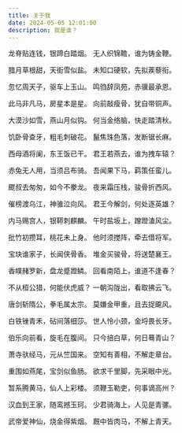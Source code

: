 ```yaml
---
title: 关于我
date: 2024-05-05 12:01:00
description: 我是谁？
---
```


龙脊贴连钱，银蹄白踏烟。
无人织锦韂，谁为铸金鞭。

腊月草根甜，天街雪似盐。
未知口硬软，先拟蒺藜衔。

忽忆周天子，驱车上玉山。
鸣驺辞凤苑，赤骥最承恩。

此马非凡马，房星本是星。
向前敲瘦骨，犹自带铜声。

大漠沙如雪，燕山月似钩。
何当金络脑，快走踏清秋。

饥卧骨查牙，粗毛刺破花。
鬣焦珠色落，发断锯长麻。

西母酒将阑，东王饭已干。
君王若燕去，谁为拽车辕？

赤兔无人用，当须吕布骑。
吾闻果下马，羁策任蛮儿。

飂叔去匆匆，如今不豢龙。
夜来霜压栈，骏骨折西风。

催榜渡乌江，神骓泣向风。
君王今解剑，何处逐英雄？

内马赐宫人，银鞯刺麒麟。
午时盐坂上，蹭蹬溘风尘。

批竹初攒耳，桃花未上身。
他时须搅阵，牵去借将军。

宝玦谁家子，长闻侠骨香。
堆金买骏骨，将送楚襄王。

香幞赭罗新，盘龙蹙蹬鳞。
回看南陌上，谁道不逢春？

不从桓公猎，何能伏虎威？
一朝沟陇出，看取拂云飞。

唐剑斩隋公，拳毛属太宗。
莫嫌金甲重，且去捉颴风。

白铁锉青禾，砧间落细莎。
世人怜小颈，金埒畏长牙。

伯乐向前看，旋毛在腹间。
只今掊白草，何日蓦青山？

萧寺驮经马，元从竺国来。
空知有善相，不解走章台。

重围如燕尾，宝剑似鱼肠。
欲求千里脚，先采眼中光。

暂系腾黄马，仙人上彩楼。
须鞭玉勒吏，何事谪高州？

汉血到王家，随鸾撼玉珂。
少君骑海上，人见是青骡。

武帝爱神仙，烧金得紫烟。
厩中皆肉马，不解上青天。
